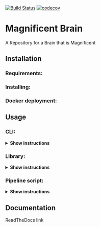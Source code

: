 [![Build Status](https://travis-ci.org/bennzo/cortex.svg?branch=master)](https://travis-ci.org/bennzo/cortex)
[![codecov](https://codecov.io/gh/bennzo/cortex/branch/master/graph/badge.svg)](https://codecov.io/gh/bennzo/cortex)

# Magnificent Brain
A Repository for a Brain that is Magnificent


## Installation
### Requirements:
### Installing:
### Docker deployment:

## Usage
### CLI:
<details><summary><b>Show instructions</b></summary></details>

### Library:
<details><summary><b>Show instructions</b></summary></details>

### Pipeline script:
<details><summary><b>Show instructions</b></summary></details>

## Documentation
ReadTheDocs link


